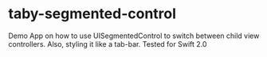 # taby-segmented-control
Demo App on how to use UISegmentedControl to switch between child view controllers.
Also, styling it like a tab-bar.
Tested for Swift 2.0
